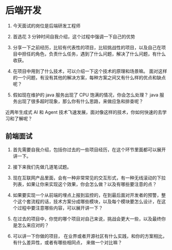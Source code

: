 # 后端开发

1. 今天面试的岗位是后端研发工程师

2. 首选花 3 分钟时间自我介绍，这个过程中强调一下自己的优势

3. 分享一下之前经历，比较有代表性的项目，比较挑战性的项目，以及自己在项目中担任的角色，负责什么任务，遇到了什么问题，解决了什么问题，有什么收获。

4. 在项目中用到了什么技术，可以介绍一下这个技术的原理和场景嘛。
   面对这样的一个问题，有没有其他的解决方案，每种方案之间又有什么样的优点和缺点呢？

5. 假如现在维护的 java 服务出现了 CPU 饱满的情况，你会怎么处理？
   java 服务出现了很多超时现象，那么你有什么思路，来做应急和排查呢？

近两年生成式 AI 和 Agent 技术飞速发展，面对像这样的技术，你如何快速的去学习和了解呢？

## 前端面试

1. 首先需要自我介绍，包括你过去的一些项目经历，在这个环节里面都可以展开讲一下。

2. 接下来我们先做几道笔试题。

3. 现在互联网产品里面，会有一种非常常见的交互形式，有一种无线滚动的下拉列表，如果让你来实现这个效果，你会怎么做？以及有哪些要注意的点？

4. 如果要实现一个从前端的埋点上报到监控的，在到最后面对开发者的预警，整个这个套流程的话，技术方案分成哪些模块，以及每个模块要怎么设计，在这个过程中要注意哪些内容，可以展开讲一下？

5. 在过去的项目中，你觉的哪个项目对自己来说，挑战会更大一些，以及最终你是怎么来应对的？

6. 可以讲一下你做的项目， 在业界或者开源社区有什么实践，和你的方案相比，有什么差异性，或者有哪些相同点， 来做一个对比嘛？
